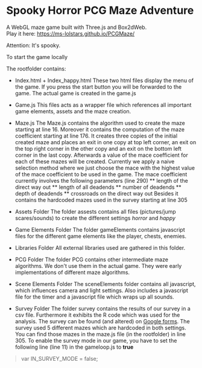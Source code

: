 # Spooky Horror PCG Maze Adventure

A WebGL maze game built with Three.js and Box2dWeb.  
Play it here: https://ms-lolstars.github.io/PCGMaze/

Attention: It's spooky.

To start the game locally

The rootfolder contains:
* Index.html + Index_happy.html
These two html files display the menu of the game. If you press the start button you will be forwarded to the game. The actual game is created in the game.js

* Game.js
This files acts as a wrapper file which references all important game elements, assets and the maze creation.

* Maze.js
The Maze.js contains the algorithm used to create the maze starting at line 16.
Moreover it contains the computation of the maze coefficient starting at line 176.
It creates three copies of the initial created maze and places an exit in one copy at top left corner, an exit on the top right corner in the other copy and an exit on the bottom left corner in the last copy. Afterwards a value of the mace coefficient for each of these mazes will be created. Currently we apply a naive selection method where we just choose the mace with the highest value of the mace coefficient to be used in the game.
The mace coefficient currently involves the following parameters (line 290)
** length of the direct way out
** length of all deadends
** number of deadends
** depth of deadends
** crossroads on the direct way out
Besides it contains the hardcoded mazes used in the survey starting at line 305

* Assets Folder
The folder assests contains all files (pictures/jump scares/sounds) to create the different settings _horror_ and _happy_

* Game Elements Folder
The folder gameElements contains javascript files for the different game elements like the player, chests, enemies.

* Libraries Folder
All external libraries used are gathered in this folder.

* PCG Folder
The folder PCG contains other intermediate maze algorithms. We don't use them in the actual game.
They were early implementations of different maze algorithms.

* Scene Elements Folder
The sceneElements folder contains all javascript, which influences camera and light settings. Also includes a javascript file for the timer and a javascript file which wraps up all sounds.

* Survey Folder
The folder survey contains the results of our survey in a csv file. Furthermore it exhibits the R code which was used for the analysis.
The survey can be found (and altered) on [Google forms](https://docs.google.com/forms/d/1NG5tnVk6JZseTEiQFpUveccg316Xh50umTtDE8_65Io/edit?usp=sharing).
The survey used 5 different mazes which are hardcoded in both settings.
You can find those mazes in the maze.js file (in the rootfolder) in line 305.
To enable the survey mode in our game, you have to set the following line (line 11) in the gameloop.js to **true**

> var IN_SURVEY_MODE = false;
